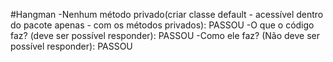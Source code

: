 #Hangman
-Nenhum método privado(criar classe default - acessível dentro do pacote apenas - com os métodos privados):  PASSOU
-O que o código faz? (deve ser possível responder): PASSOU
-Como ele faz?  (Não deve ser possível responder): PASSOU

